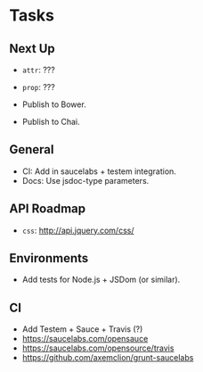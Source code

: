 Tasks
=====

## Next Up

* `attr`: ???
* `prop`: ???

* Publish to Bower.
* Publish to Chai.

## General

* CI: Add in saucelabs + testem integration.
* Docs: Use jsdoc-type parameters.

## API Roadmap

* `css`: http://api.jquery.com/css/

## Environments

* Add tests for Node.js + JSDom (or similar).

## CI

* Add Testem + Sauce + Travis (?)
* https://saucelabs.com/opensauce
* https://saucelabs.com/opensource/travis
* https://github.com/axemclion/grunt-saucelabs
